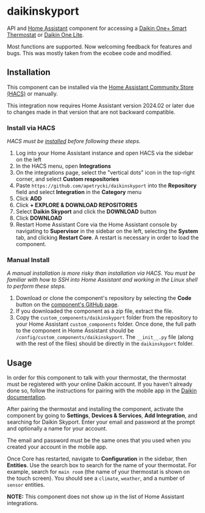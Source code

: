 # daikinskyport
API and [Home Assistant](https://www.home-assistant.io/) component for accessing a [Daikin One+ Smart Thermostat](https://daikinone.com/) or [Daikin One Lite](https://www.daikinac.com/content/residential/residential-controllers/daikin-one-lite).

Most functions are supported.  Now welcoming feedback for features and bugs.  This was mostly taken from the ecobee code and modified.

## Installation

This component can be installed via the [Home Assistant Community Store (HACS)](https://hacs.xyz/) or manually.

This integration now requires Home Assistant version 2024.02 or later due to changes made in that version that are not backward compatible.

### Install via HACS

_HACS must be [installed](https://hacs.xyz/docs/installation/prerequisites) before following these steps._

1. Log into your Home Assistant instance and open HACS via the sidebar on the left
2. In the HACS menu, open **Integrations**
3. On the integrations page, select the "vertical dots" icon in the top-right corner, and select **Custom respositories**
4. Paste `https://github.com/apetrycki/daikinskyport` into the **Repository** field and select **Integration** in the **Category** menu
5. Click **ADD**
6. Click **+ EXPLORE & DOWNLOAD REPOSITORIES**
7. Select **Daikin Skyport** and click the **DOWNLOAD** button
8. Click **DOWNLOAD**
9. Restart Home Assistant Core via the Home Assistant console by navigating to **Supervisor** in the sidebar on the left, selecting the **System** tab, and clicking **Restart Core**. A restart is necessary in order to load the component.

### Manual Install

_A manual installation is more risky than installation via HACS. You must be familiar with how to SSH into Home Assistant and working in the Linux shell to perform these steps._

1. Download or clone the component's repository by selecting the **Code** button on the [component's GitHub page](https://github.com/apetrycki/daikinskyport).
2. If you downloaded the component as a zip file, extract the file.
3. Copy the `custom_components/daikinskyport` folder from the repository to your Home Assistant `custom_components` folder. Once done, the full path to the component in Home Assistant should be `/config/custom_components/daikinskyport`. The `__init__.py` file (along with the rest of the files) should be directly in the `daikinskyport` folder.

## Usage

In order for this component to talk with your thermostat, the thermostat must be registered with your online Daikin account. If you haven't already done so, follow the instructions for pairing with the mobile app in the [Daikin documentation](https://backend.daikincomfort.com/docs/default-source/product-documents/residential-accessories/other/hg-one-st.pdf?sfvrsn=c0692726_38).

After pairing the thermostat and installing the component, activate the component by going to **Settings**, **Devices & Services**, **Add Integration**, and searching for Daikin Skyport.  Enter your email and password at the prompt and optionally a name for your account.

The email and password must be the same ones that you used when you created your account in the mobile app.


Once Core has restarted, navigate to **Configuration** in the sidebar, then **Entities**. Use the search box to search for the name of your thermostat. For example, search for `main room` (the name of your thermostat is shown on the touch screen). You should see a `climate`, `weather`, and a number of `sensor` entities.

**NOTE:** This component does not show up in the list of Home Assistant integrations.
